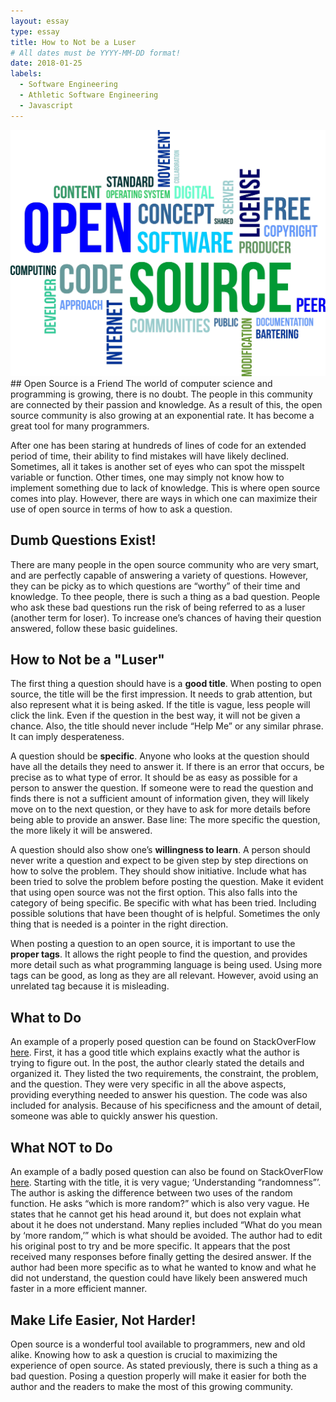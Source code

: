 ```yaml
---
layout: essay
type: essay
title: How to Not be a Luser
# All dates must be YYYY-MM-DD format!
date: 2018-01-25
labels:
  - Software Engineering
  - Athletic Software Engineering
  - Javascript
---
```


<img class="ui medium right floated image" src="../images/open-source.jpg">
## Open Source is a Friend
The world of computer science and programming is growing, there is no doubt.  The people in this community are connected by their passion and knowledge.  As a result of this, the open source community is also growing at an exponential rate.  It has become a great tool for many programmers.  

After one has been staring at hundreds of lines of code for an extended period of time, their ability to find mistakes will have likely declined.  Sometimes, all it takes is another set of eyes who can spot the misspelt variable or function.  Other times, one may simply not know how to implement something due to lack of knowledge.  This is where open source comes into play.  However, there are ways in which one can maximize their use of open source in terms of how to ask a question.

## Dumb Questions Exist!
There are many people in the open source community who are very smart, and are perfectly capable of answering a variety of questions.  However, they can be picky as to which questions are “worthy” of their time and knowledge.  To thee people, there is such a thing as a bad question.  People who ask these bad questions run the risk of being referred to as a luser (another term for loser).  To increase one’s chances of having their question answered, follow these basic guidelines.

## How to Not be a "Luser"
The first thing a question should have is a <b>good title</b>.  When posting to open source, the title will be the first impression.  It needs to grab attention, but also represent what it is being asked.  If the title is vague, less people will click the link.  Even if the question in the best way, it will not be given a chance.  Also, the title should never include “Help Me” or any similar phrase.  It can imply desperateness.

A question should be <b>specific</b>.  Anyone who looks at the question should have all the details they need to answer it.  If there is an error that occurs, be precise as to what type of error.  It should be as easy as possible for a person to answer the question.  If someone were to read the question and finds there is not a sufficient amount of information given, they will likely move on to the next question, or they have to ask for more details before being able to provide an answer.  Base line: The more specific the question, the more likely it will be answered.  

A question should also show one’s <b>willingness to learn</b>.  A person should never write a question and expect to be given step by step directions on how to solve the problem.  They should show initiative.  Include what has been tried to solve the problem before posting the question.  Make it evident that using open source was not the first option.  This also falls into the category of being specific.  Be specific with what has been tried.  Including possible solutions that have been thought of is helpful.  Sometimes the only thing that is needed is a pointer in the right direction.

When posting a question to an open source, it is important to use the <b>proper tags</b>.  It allows the right people to find the question, and provides more detail such as what programming language is being used.  Using more tags can be good, as long as they are all relevant.  However, avoid using an unrelated tag because it is misleading.

## What to Do
An example of a properly posed question can be found on StackOverFlow <a href="https://stackoverflow.com/questions/48345753/efficiency-of-very-large-collections-iteration-and-sort">here</a>.  First, it has a good title which explains exactly what the author is trying to figure out.  In the post, the author clearly stated the details and organized it.  They listed the two requirements, the constraint, the problem, and the question.  They were very specific in all the above aspects, providing everything needed to answer his question.  The code was also included for analysis.  Because of his specificness and the amount of detail, someone was able to quickly answer his question.

## What NOT to Do
An example of a badly posed question can also be found on StackOverFlow <a href="https://stackoverflow.com/questions/3956478/understanding-randomness">here</a>.  Starting with the title, it is very vague; ‘Understanding “randomness”’.  The author is asking the difference between two uses of the random function.  He asks “which is more random?” which is also very vague.  He states that he cannot get his head around it, but does not explain what about it he does not understand.  Many replies included “What do you mean by ‘more random,’” which is what should be avoided.  The author had to edit his original post to try and be more specific.  It appears that the post received many responses before finally getting the desired answer.  If the author had been more specific as to what he wanted to know and what he did not understand, the question could have likely been answered much faster in a more efficient manner.

## Make Life Easier, Not Harder!
Open source is a wonderful tool available to programmers, new and old alike.  Knowing how to ask a question is crucial to maximizing the experience of open source.  As stated previously, there is such a thing as a bad question.  Posing a question properly will make it easier for both the author and the readers to make the most of this growing community.
